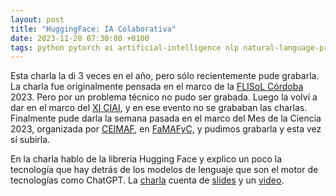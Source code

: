 ```yaml
---
layout: post
title: "HuggingFace: IA Colaborativa"
date: 2023-11-20 07:30:00 +0100
tags: python pytorch ai artificial-intelligence nlp natural-language-processing deep-learning machine-learning tools hugging-face
---
```


Esta charla la di 3 veces en el año, pero sólo recientemente pude grabarla. La
charla fue originalmente pensada en el marco de la
[FLISoL Córdoba](https://cordoba.flisol.org.ar/) 2023. Pero por un problema
técnico no pudo ser grabada.
Luego la volví a dar en el marco del [XI CIAI](https://fcefyn.unc.edu.ar/facultad/secretarias/extension/prosecretaria-de-desarrollo-sostenible/xi-congreso-de-innovacion-ambiente-e-ingenieria/),
y en ese evento no se grababan las charlas.
Finalmente pude darla la semana pasada en el marco del Mes de la Ciencia 2023,
organizada por [CEIMAF](https://www.instagram.com/famaf.ceimaf/?hl=en), en
[FaMAFyC](https://www.famaf.unc.edu.ar/), y pudimos grabarla y esta vez sí
subirla.

En la charla hablo de la librería Hugging Face y explico un poco la tecnología
que hay detrás de los modelos de lenguaje que son el motor de tecnologías como
ChatGPT. La [charla](https://www.youtube.com/watch?v=lOr5nChMi18&t=3s) cuenta de
[slides](https://huggingface.co/crscardellino/flisol-cba-martin-fierro/blob/main/flisol-cordoba-2023.ipynb)
y un [video](https://www.youtube.com/watch?v=lOr5nChMi18&t=3s).
